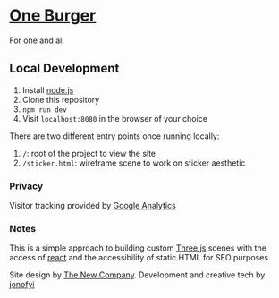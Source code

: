# [One Burger](https://oneburger.com/)
For one and all

## Local Development
1. Install [node.js](https://nodejs.org/)
2. Clone this repository
3. `npm run dev`
4. Visit `localhost:8080` in the browser of your choice

There are two different entry points once running locally:

1. `/`: root of the project to view the site
2. `/sticker.html`: wireframe scene to work on sticker aesthetic

### Privacy
Visitor tracking provided by [Google Analytics](https://analytics.google.com/)

### Notes
This is a simple approach to building custom [Three.js](https://threejs.org/) scenes with the access of [react](https://react.dev/) and the accessibility of static HTML for SEO purposes.

Site design by [The New Company](https://www.thenewcompany.com/). Development and creative tech by [jonofyi](https://jono.fyi/)

